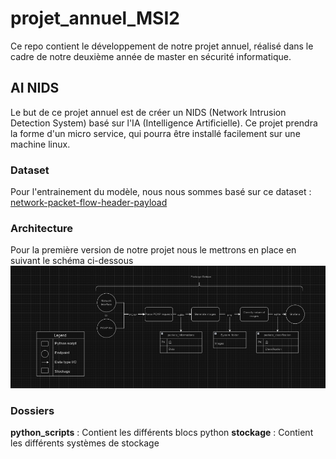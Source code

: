 # projet_annuel_MSI2
Ce repo contient le développement de notre projet annuel, réalisé dans le cadre de notre deuxième année de master en sécurité informatique.

## AI NIDS
Le but de ce projet annuel est de créer un NIDS (Network Intrusion Detection System) basé sur l'IA (Intelligence Artificielle).
Ce projet prendra la forme d'un micro service, qui pourra être installé facilement sur une machine linux.

### Dataset
Pour l'entrainement du modèle, nous nous sommes basé sur ce dataset : [network-packet-flow-header-payload](https://huggingface.co/datasets/rdpahalavan/network-packet-flow-header-payload)

### Architecture
Pour la première version de notre projet nous le mettrons en place en suivant le schéma ci-dessous
![schema_architecture_v1](https://github.com/PierreKzh/projet_annuel_MSI2/blob/main/img/schema_architecture_v1.png)

### Dossiers
**python_scripts** : Contient les différents blocs python
**stockage** : Contient les différents systèmes de stockage
